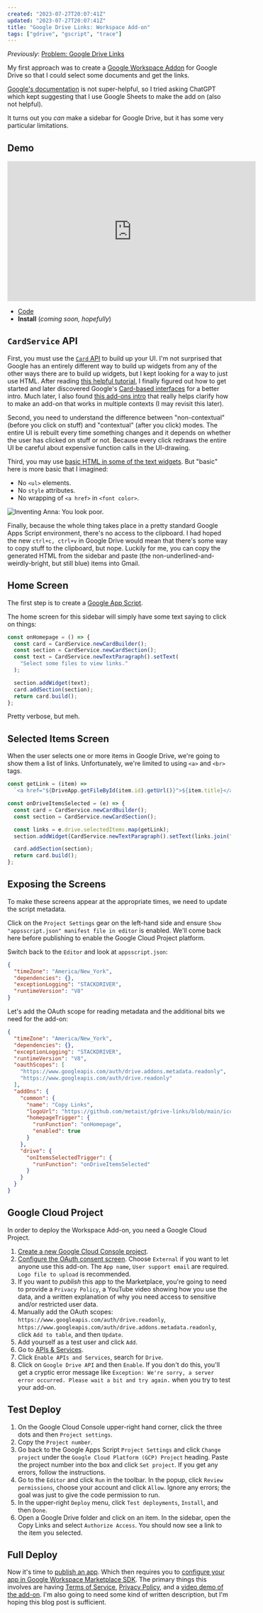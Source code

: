 ```yaml
---
created: "2023-07-27T20:07:41Z"
updated: "2023-07-27T20:07:41Z"
title: "Google Drive Links: Workspace Add-on"
tags: ["gdrive", "gscript", "trace"]
---
```


_Previously_: [Problem: Google Drive Links]({{BLOG_URL}}/2023/07/google-drive-links.html)

My first approach was to create a [Google Workspace Addon](https://workspace.google.com/products/add-ons/) for Google Drive so that I could select some documents and get the links.

[Google's documentation](https://developers.google.com/workspace/add-ons/reference) is not super-helpful, so I tried asking ChatGPT which kept suggesting that I use Google Sheets to make the add on (also not helpful).

It turns out you _can_ make a sidebar for Google Drive, but it has some very particular limitations.

## Demo

<iframe width="560" height="315" class="video" src="https://www.youtube.com/embed/UjGhMYDLOS4" title="YouTube video player" frameborder="0" allow="accelerometer; autoplay; clipboard-write; encrypted-media; gyroscope; picture-in-picture; web-share" allowfullscreen></iframe>

- [Code](https://github.com/metaist/gdrive-links/tree/main/gscript)
- **Install** (_coming soon, hopefully_)

## `CardService` API

First, you must use the [`Card` API](https://developers.google.com/workspace/add-ons/reference/rpc/google.apps.card.v1) to build up your UI. I'm not surprised that Google has an entirely different way to build up widgets from any of the other ways there are to build up widgets, but I kept looking for a way to just use HTML. After reading [this helpful tutorial](https://kcl.hashnode.dev/managing-google-drive-with-google-apps-script), I finally figured out how to get started and later discovered Google's [Card-based interfaces](https://developers.google.com/apps-script/add-ons/concepts/card-interfaces) for a better intro. Much later, I also found [this add-ons intro](https://developers.google.com/apps-script/add-ons/cats-quickstart) that really helps clarify how to make an add-on that works in multiple contexts (I may revisit this later).

Second, you need to understand the difference between "non-contextual" (before you click on stuff) and "contextual" (after you click) modes. The entire UI is rebuilt every time something changes and it depends on whether the user has clicked on stuff or not. Because every click redraws the entire UI be careful about expensive function calls in the UI-drawing.

Third, you may use [basic HTML in some of the text widgets](https://developers.google.com/apps-script/add-ons/concepts/widgets#text_formatting). But "basic" here is more basic that I imagined:

- No `<ul>` elements.
- No `style` attributes.
- No wrapping of `<a href>` in `<font color>`.

<img alt="Inventing Anna: You look poor." src="/static/assets/inventing-anna-poor.gif" />

Finally, because the whole thing takes place in a pretty standard Google Apps Script environment, there's no access to the clipboard. I had hoped the new `ctrl+c, ctrl+v` in Google Drive would mean that there's some way to copy stuff to the clipboard, but nope. Luckily for me, you can copy the generated HTML from the sidebar and paste (the non-underlined-and-weirdly-bright, but still blue) items into Gmail.

## Home Screen

The first step is to create a [Google App Script](https://script.google.com/home).

The home screen for this sidebar will simply have some text saying to click on things:

```js
const onHomepage = () => {
  const card = CardService.newCardBuilder();
  const section = CardService.newCardSection();
  const text = CardService.newTextParagraph().setText(
    "Select some files to view links."
  );

  section.addWidget(text);
  card.addSection(section);
  return card.build();
};
```

Pretty verbose, but meh.

## Selected Items Screen

When the user selects one or more items in Google Drive, we're going to show them a list of links. Unfortunately, we're limited to using `<a>` and `<br>` tags.

```js
const getLink = (item) =>
  `<a href="${DriveApp.getFileById(item.id).getUrl()}">${item.title}</a>`;

const onDriveItemsSelected = (e) => {
  const card = CardService.newCardBuilder();
  const section = CardService.newCardSection();

  const links = e.drive.selectedItems.map(getLink);
  section.addWidget(CardService.newTextParagraph().setText(links.join("<br>")));

  card.addSection(section);
  return card.build();
};
```

## Exposing the Screens

To make these screens appear at the appropriate times, we need to update the script metadata.

Click on the `Project Settings` gear on the left-hand side and ensure `Show "appsscript.json" manifest file in editor` is enabled. We'll come back here before publishing to enable the Google Cloud Project platform.

Switch back to the `Editor` and look at `appsscript.json`:

```json
{
  "timeZone": "America/New_York",
  "dependencies": {},
  "exceptionLogging": "STACKDRIVER",
  "runtimeVersion": "V8"
}
```

Let's add the OAuth scope for reading metadata and the additional bits we need for the add-on:

```json
{
  "timeZone": "America/New_York",
  "dependencies": {},
  "exceptionLogging": "STACKDRIVER",
  "runtimeVersion": "V8",
  "oauthScopes": [
    "https://www.googleapis.com/auth/drive.addons.metadata.readonly",
    "https://www.googleapis.com/auth/drive.readonly"
  ],
  "addOns": {
    "common": {
      "name": "Copy Links",
      "logoUrl": "https://github.com/metaist/gdrive-links/blob/main/icons/gdrive-links.png?raw=true",
      "homepageTrigger": {
        "runFunction": "onHomepage",
        "enabled": true
      }
    },
    "drive": {
      "onItemsSelectedTrigger": {
        "runFunction": "onDriveItemsSelected"
      }
    }
  }
}
```

## Google Cloud Project

In order to deploy the Workspace Add-on, you need a Google Cloud Project.

1. [Create a new Google Cloud Console project](https://console.cloud.google.com/projectcreate).
2. [Configure the OAuth consent screen](https://console.cloud.google.com/apis/credentials/consent). Choose `External` if you want to let anyone use this add-on. The `App name`, `User support email` are required. `Logo file to upload` is recommended.
3. If you want to _publish_ this app to the Marketplace, you're going to need to provide a `Privacy Policy`, a YouTube video showing how you use the data, and a written explanation of why you need access to sensitive and/or restricted user data.
4. Manually add the OAuth scopes: `https://www.googleapis.com/auth/drive.readonly`, `https://www.googleapis.com/auth/drive.addons.metadata.readonly`, click `Add to table`, and then `Update`.
5. Add yourself as a test user and click `Add`.
6. Go to [APIs & Services](https://console.cloud.google.com/apis/dashboard).
7. Click `Enable APIs and Services`, search for `Drive`.
8. Click on `Google Drive API` and then `Enable`. If you don't do this, you'll get a cryptic error message like `Exception: We're sorry, a server error occurred. Please wait a bit and try again.` when you try to test your add-on.

## Test Deploy

1. On the Google Cloud Console upper-right hand corner, click the three dots and then `Project settings`.
2. Copy the `Project number`.
3. Go back to the Google Apps Script `Project Settings` and click `Change project` under the `Google Cloud Platform (GCP) Project` heading. Paste the project number into the box and click `Set project`. If you get any errors, follow the instructions.
4. Go to the `Editor` and click `Run` in the toolbar. In the popup, click `Review permissions`, choose your account and click `Allow`. Ignore any errors; the goal was just to give the code permission to run.
5. In the upper-right `Deploy` menu, click `Test deployments`, `Install`, and then `Done`.
6. Open a Google Drive folder and click on an item. In the sidebar, open the Copy Links and select `Authorize Access`. You should now see a link to the item you selected.

## Full Deploy

Now it's time to [publish an app](https://developers.google.com/workspace/marketplace/how-to-publish). Which then requires you to [configure your app in Google Workspace Marketplace SDK](https://developers.google.com/workspace/marketplace/enable-configure-sdk). The primary things this involves are having [Terms of Service](/terms), [Privacy Policy](/privacy), and a [video demo of the add-on](https://www.youtube.com/watch?v=UjGhMYDLOS4). I'm also going to need some kind of written description, but I'm hoping this blog post is sufficient.

